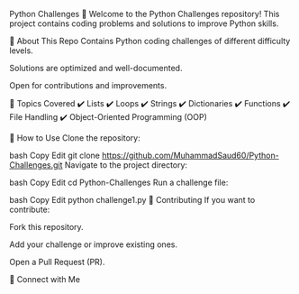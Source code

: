 Python Challenges 🚀
Welcome to the Python Challenges repository! This project contains coding problems and solutions to improve Python skills.

🔹 About This Repo
Contains Python coding challenges of different difficulty levels.

Solutions are optimized and well-documented.

Open for contributions and improvements.

🔹 Topics Covered
✔️ Lists
✔️ Loops
✔️ Strings
✔️ Dictionaries
✔️ Functions
✔️ File Handling
✔️ Object-Oriented Programming (OOP)

🔹 How to Use
Clone the repository:

bash
Copy
Edit
git clone https://github.com/MuhammadSaud60/Python-Challenges.git
Navigate to the project directory:

bash
Copy
Edit
cd Python-Challenges
Run a challenge file:

bash
Copy
Edit
python challenge1.py
🔹 Contributing
If you want to contribute:

Fork this repository.

Add your challenge or improve existing ones.

Open a Pull Request (PR).

🔹 Connect with Me
